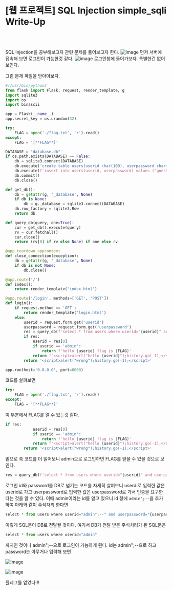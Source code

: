 <!DOCTYPE html>
<html>
<head>
        <link rel="stylesheet" type="text/css" href="sytle.css">
</head>
<body>
        <h1>[웹 프로젝트] SQL Injection simple_sqli Write-Up</h1>
</body>
<br>
<br>
</html>

SQL Injection을 공부해보고자 관련 문제를 풀어보고자 한다.
![image](https://github.com/user-attachments/assets/5bb23888-8e4d-4f02-a772-b61eec2eb2fe)
먼저 서버에 접속해 보면 로그인이 가능한것 같다.
![image](https://github.com/user-attachments/assets/31386867-e21e-4c36-9009-d8008dc585cc)
로그인창에 들어가보자. 특별한건 없어 보인다. 

그럼 문제 파일을 받아아보자.
```python
#!/usr/bin/python3
from flask import Flask, request, render_template, g
import sqlite3
import os
import binascii

app = Flask(__name__)
app.secret_key = os.urandom(32)

try:
    FLAG = open('./flag.txt', 'r').read()
except:
    FLAG = '[**FLAG**]'

DATABASE = "database.db"
if os.path.exists(DATABASE) == False:
    db = sqlite3.connect(DATABASE)
    db.execute('create table users(userid char(100), userpassword char(100));')
    db.execute(f'insert into users(userid, userpassword) values ("guest", "guest"), ("admin", "{binascii.hexlify(os.urandom(16)).decode("utf8")}");')
    db.commit()
    db.close()

def get_db():
    db = getattr(g, '_database', None)
    if db is None:
        db = g._database = sqlite3.connect(DATABASE)
    db.row_factory = sqlite3.Row
    return db

def query_db(query, one=True):
    cur = get_db().execute(query)
    rv = cur.fetchall()
    cur.close()
    return (rv[0] if rv else None) if one else rv

@app.teardown_appcontext
def close_connection(exception):
    db = getattr(g, '_database', None)
    if db is not None:
        db.close()

@app.route('/')
def index():
    return render_template('index.html')

@app.route('/login', methods=['GET', 'POST'])
def login():
    if request.method == 'GET':
        return render_template('login.html')
    else:
        userid = request.form.get('userid')
        userpassword = request.form.get('userpassword')
        res = query_db(f'select * from users where userid="{userid}" and userpassword="{userpassword}"')
        if res:
            userid = res[0]
            if userid == 'admin':
                return f'hello {userid} flag is {FLAG}'
            return f'<script>alert("hello {userid}");history.go(-1);</script>'
        return '<script>alert("wrong");history.go(-1);</script>'

app.run(host='0.0.0.0', port=8000)
```
코드를 살펴보면

```python
try:
    FLAG = open('./flag.txt', 'r').read()
except:
    FLAG = '[**FLAG**]'
```

이 부분에서 FLAG를 열 수 있는것 같다.

```python
if res:
            userid = res[0]
            if userid == 'admin':
                return f'hello {userid} flag is {FLAG}'
            return f'<script>alert("hello {userid}");history.go(-1);</script>'
        return '<script>alert("wrong");history.go(-1);</script>'
```
밑으로 쭉 코드를 더 읽어보니 admin으로 로그인하면 FLAG를 얻을 수 있을 것으로 보인다.
```python
res = query_db(f'select * from users where userid="{userid}" and userpassword="{userpassword}"')
```
로그인 id와 password를 DB로 넘기는 코드를 자세히 살펴보니 userdi로 입력한 값은 userid로 가고 userpassword로 입력한 값은 userpassword로 가서 인증을 요구한다는 것을 알 수 있다.
이때 admin이라는 id를 알고 있으니 id 창에 ``` admin";-- ```을 추가하여 아래와 같이 주석처리 한다면 
```python
select * from users where userid="admin";--" and userpassword="{userpassword}"'
```
이렇게 SQL문이 DB로 전달될 것이다.
여기서 DB가 전달 받은 주석처리가 된 SQL문은 
```python
select * from users where userid="admin"
```
까지인 것이니 admin";--으로 로그인이 가능하게 된다.
id는 admin";--으로 하고 password는 아무거나 입력해 보면

![image](https://github.com/user-attachments/assets/323873f7-efe5-40e9-a1d7-a853851914d1)

![image](https://github.com/user-attachments/assets/e8dc76cd-18d8-4c84-934b-ae6d9be34bed)

플레그를 얻었다!!!

